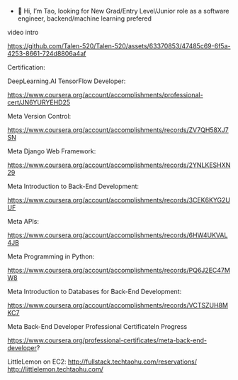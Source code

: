 - 👋 Hi, I’m Tao, looking for New Grad/Entry Level/Junior role as a software engineer, backend/machine learning prefered 

<!---
Talen-520/Talen-520 is a ✨ special ✨ repository because its `README.md` (this file) appears on your GitHub profile.
You can click the Preview link to take a look at your changes.
--->

video intro

https://github.com/Talen-520/Talen-520/assets/63370853/47485c69-6f5a-4253-8661-724d8806a4af



Certification:

DeepLearning.AI TensorFlow Developer:

https://www.coursera.org/account/accomplishments/professional-cert/JN6YURYEHD25

Meta Version Control:

https://www.coursera.org/account/accomplishments/records/ZV7QH58XJ7SN

Meta Django Web Framework:

https://www.coursera.org/account/accomplishments/records/2YNLKESHXN29

Meta Introduction to Back-End Development:

https://www.coursera.org/account/accomplishments/records/3CEK6KYG2UUF

Meta APIs:

https://www.coursera.org/account/accomplishments/records/6HW4UKVAL4JB

Meta Programming in Python:

https://www.coursera.org/account/accomplishments/records/PQ6J2EC47MW8

Meta Introduction to Databases for Back-End Development:

https://www.coursera.org/account/accomplishments/records/VCTSZUH8MKC7



Meta Back-End Developer Professional CertificateIn Progress


https://www.coursera.org/professional-certificates/meta-back-end-developer?


LittleLemon on EC2:
http://fullstack.techtaohu.com/reservations/
http://littlelemon.techtaohu.com/
